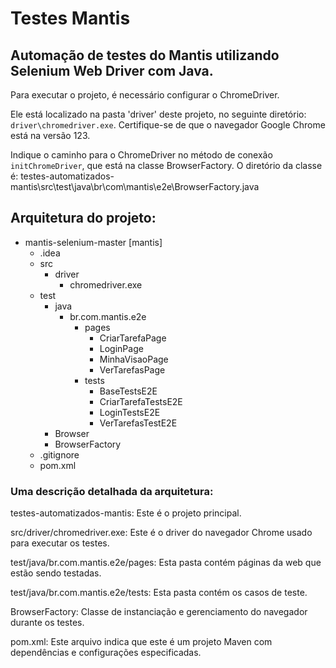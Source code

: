 # Testes Mantis

## Automação de testes do Mantis utilizando Selenium Web Driver com Java.

Para executar o projeto, é necessário configurar o ChromeDriver.

Ele está localizado na pasta 'driver' deste projeto, no seguinte diretório: `driver\chromedriver.exe`. Certifique-se de que o navegador Google Chrome está na versão 123.

Indique o caminho para o ChromeDriver no método de conexão `initChromeDriver`, que está na classe BrowserFactory. O diretório da classe é: testes-automatizados-mantis\src\test\java\br\com\mantis\e2e\BrowserFactory.java


## Arquitetura do projeto:

- mantis-selenium-master [mantis]
    - .idea
    - src
        - driver
            - chromedriver.exe
    - test
        - java
            - br.com.mantis.e2e
                - pages
                    - CriarTarefaPage
                    - LoginPage
                    - MinhaVisaoPage
                    - VerTarefasPage
                - tests
                    - BaseTestsE2E
                    - CriarTarefaTestsE2E
                    - LoginTestsE2E
                    - VerTarefasTestE2E
        - Browser
        - BrowserFactory
    - .gitignore
    - pom.xml

### Uma descrição detalhada da arquitetura:

testes-automatizados-mantis: Este é o projeto principal.

src/driver/chromedriver.exe: Este é o driver do navegador Chrome usado para executar os testes.

test/java/br.com.mantis.e2e/pages: Esta pasta contém páginas da web que estão sendo testadas.

test/java/br.com.mantis.e2e/tests: Esta pasta contém os casos de teste.

BrowserFactory: Classe de instanciação e gerenciamento do navegador durante os testes.

pom.xml: Este arquivo indica que este é um projeto Maven com dependências e configurações especificadas.
